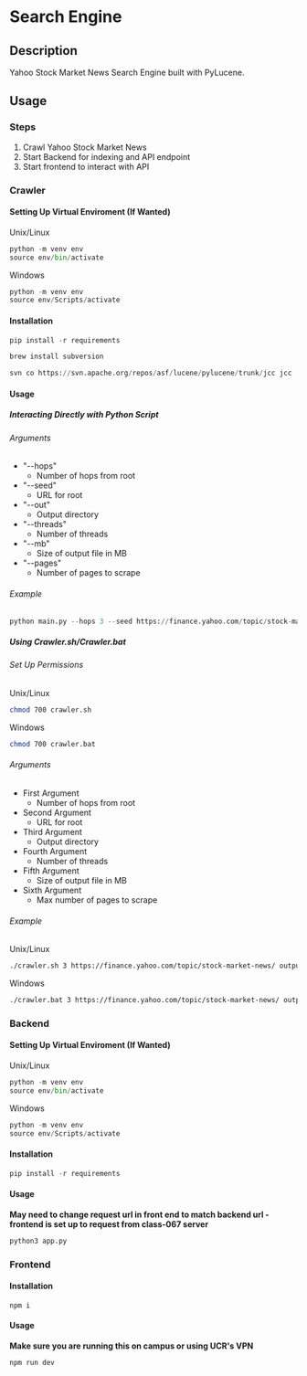 # Search Engine

## Description

Yahoo Stock Market News Search Engine built with PyLucene.

## Usage

### Steps

1. Crawl Yahoo Stock Market News
2. Start Backend for indexing and API endpoint
3. Start frontend to interact with API

### Crawler

#### Setting Up Virtual Enviroment (If Wanted)

Unix/Linux
```python
python -m venv env
source env/bin/activate
```

Windows
```python
python -m venv env
source env/Scripts/activate
```

#### Installation

```python
pip install -r requirements

brew install subversion

svn co https://svn.apache.org/repos/asf/lucene/pylucene/trunk/jcc jcc
```

#### Usage

##### Interacting Directly with Python Script

###### Arguments

- "--hops"
  - Number of hops from root
- "--seed"
  - URL for root
- "--out"
  - Output directory
- "--threads"
  - Number of threads
- "--mb"
  - Size of output file in MB
- "--pages"
  - Number of pages to scrape
  
###### Example

```python
python main.py --hops 3 --seed https://finance.yahoo.com/topic/stock-market-news/ --out output.json --threads 4 --mb 2 --pages 10000
```

##### Using Crawler.sh/Crawler.bat

###### Set Up Permissions

Unix/Linux
```bash
chmod 700 crawler.sh
```

Windows
```bash
chmod 700 crawler.bat
```

###### Arguments

- First Argument
  - Number of hops from root
- Second Argument
  - URL for root
- Third Argument
  - Output directory
- Fourth Argument
  - Number of threads
- Fifth Argument
  - Size of output file in MB
- Sixth Argument
  - Max number of pages to scrape
  
###### Example

Unix/Linux
```bash
./crawler.sh 3 https://finance.yahoo.com/topic/stock-market-news/ output.json 4 0.8 10000
```

Windows
```bash
./crawler.bat 3 https://finance.yahoo.com/topic/stock-market-news/ output.json 4 0.8 10000   
```


### Backend 


#### Setting Up Virtual Enviroment (If Wanted)

Unix/Linux
```python
python -m venv env
source env/bin/activate
```

Windows
```python
python -m venv env
source env/Scripts/activate
```

#### Installation

```python
pip install -r requirements
```

#### Usage

**May need to change request url in front end to match backend url - frontend is set up to request from class-067 server**

```python
python3 app.py
```

### Frontend

#### Installation

```
npm i
```

#### Usage

**Make sure you are running this on campus or using UCR's VPN**

```
npm run dev
```
